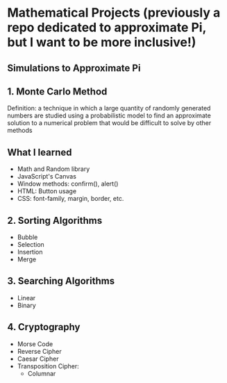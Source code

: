# Mathematical Projects (previously a repo dedicated to approximate Pi, but I want to be more inclusive!)

## Simulations to Approximate Pi

## 1. Monte Carlo Method
Definition: a technique in which a large quantity of randomly generated numbers are studied using a probabilistic model to find an approximate solution to a numerical problem that would be difficult to solve by other methods

## What I learned
* Math and Random library
* JavaScript's Canvas
* Window methods: confirm(), alert()
* HTML: Button usage
* CSS: font-family, margin, border, etc.

## 2. Sorting Algorithms
* Bubble 
* Selection
* Insertion
* Merge

## 3. Searching Algorithms
* Linear
* Binary

## 4. Cryptography
* Morse Code
* Reverse Cipher
* Caesar Cipher
* Transposition Cipher:
  * Columnar
